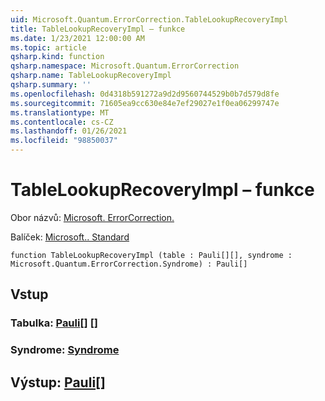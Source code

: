 ```yaml
---
uid: Microsoft.Quantum.ErrorCorrection.TableLookupRecoveryImpl
title: TableLookupRecoveryImpl – funkce
ms.date: 1/23/2021 12:00:00 AM
ms.topic: article
qsharp.kind: function
qsharp.namespace: Microsoft.Quantum.ErrorCorrection
qsharp.name: TableLookupRecoveryImpl
qsharp.summary: ''
ms.openlocfilehash: 0d4318b591272a9d2d9560744529b0b7d579d8fe
ms.sourcegitcommit: 71605ea9cc630e84e7ef29027e1f0ea06299747e
ms.translationtype: MT
ms.contentlocale: cs-CZ
ms.lasthandoff: 01/26/2021
ms.locfileid: "98850037"
---
```

# <a name="tablelookuprecoveryimpl-function"></a>TableLookupRecoveryImpl – funkce

Obor názvů: [Microsoft. ErrorCorrection.](xref:Microsoft.Quantum.ErrorCorrection)

Balíček: [Microsoft.. Standard](https://nuget.org/packages/Microsoft.Quantum.Standard)




```qsharp
function TableLookupRecoveryImpl (table : Pauli[][], syndrome : Microsoft.Quantum.ErrorCorrection.Syndrome) : Pauli[]
```


## <a name="input"></a>Vstup

### <a name="table--pauli"></a>Tabulka: [Pauli](xref:microsoft.quantum.lang-ref.pauli)[] []




### <a name="syndrome--syndrome"></a>Syndrome: [Syndrome](xref:Microsoft.Quantum.ErrorCorrection.Syndrome)





## <a name="output--pauli"></a>Výstup: [Pauli](xref:microsoft.quantum.lang-ref.pauli)[]

